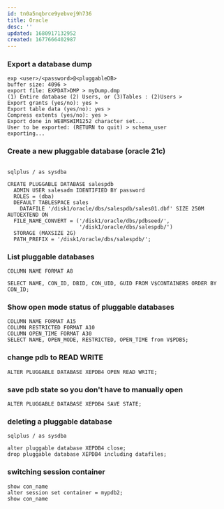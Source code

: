 ```yaml
---
id: tn0a5nqbrce9yebvej9h736
title: Oracle
desc: ''
updated: 1680917132952
created: 1677666402987
---
```


### Export a database dump  
```shell
exp <user>/<password>@<pluggableDB>
buffer size: 4096 >
export file: EXPDAT>DMP > myDump.dmp
(1) Entire database (2) Users, or (3)Tables : (2)Users >
Export grants (yes/no): yes >
Export table data (yes/no): yes >
Compress extents (yes/no): yes >
Export done in WE8MSWIM1252 character set...
User to be exported: (RETURN to quit) > schema_user
exporting...
```

### Create a new pluggable database (oracle 21c)  
```shell

sqlplus / as sysdba

CREATE PLUGGABLE DATABASE salespdb
  ADMIN USER salesadm IDENTIFIED BY password
  ROLES = (dba)
  DEFAULT TABLESPACE sales
    DATAFILE '/disk1/oracle/dbs/salespdb/sales01.dbf' SIZE 250M AUTOEXTEND ON
  FILE_NAME_CONVERT = ('/disk1/oracle/dbs/pdbseed/',
                       '/disk1/oracle/dbs/salespdb/')
  STORAGE (MAXSIZE 2G)
  PATH_PREFIX = '/disk1/oracle/dbs/salespdb/';
```

### List pluggable databases  
```shell
COLUMN NAME FORMAT A8

SELECT NAME, CON_ID, DBID, CON_UID, GUID FROM V$CONTAINERS ORDER BY CON_ID;
```

### Show open mode status of pluggable databases  
```shell
COLUMN NAME FORMAT A15
COLUMN RESTRICTED FORMAT A10
COLUMN OPEN_TIME FORMAT A30
SELECT NAME, OPEN_MODE, RESTRICTED, OPEN_TIME from V$PDBS;
```

### change pdb to READ WRITE  
```shell
ALTER PLUGGABLE DATABASE XEPDB4 OPEN READ WRITE;
```

### save pdb state so you don't have to manually open
```shell
ALTER PLUGGABLE DATABASE XEPDB4 SAVE STATE;
```

### deleting a pluggable database  
```shell
sqlplus / as sysdba

alter pluggable database XEPDB4 close;
drop pluggable database XEPDB4 including datafiles;
```

### switching session container  
```shell
show con_name
alter session set container = mypdb2;
show con_name
```
